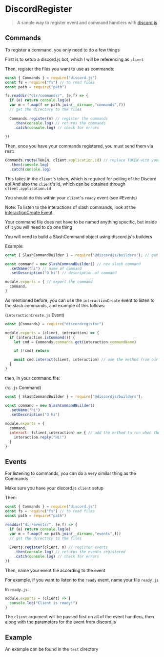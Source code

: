 # DiscordRegister

> A simple way to register event and command handlers with [discord.js](https://www.npmjs.com/package/discord.js)



## Commands

To register a command, you only need to do a few things

First is to setup a discord.js bot, which I will be referencing as `client`

Then, register the files you want to use as commands:
```js
const { Commands } = require("discord.js")
const fs = require("fs") // to read files
const path = require("path")

fs.readdir("dir/commands/", (e,f) => {
  if (e) return console.log(e)
  var m = f.map(f => path.join(__dirname,"commands",f))
  // get the directory to the files
  
  Commands.register(m) // register the commands
    .then(console.log) // returns the commands
    .catch(console.log) // check for errors
  
})
```

Then, once you have your commands registered, you must send them via rest:
```js
Commands.route(TOKEN, client.application.id) // replace TOKEN with your bot's token
  .then(console.log)
  .catch(console.log)
```
This takes in the `client`'s token, which is required for polling of the Discord api
And also the `client`'s id, which can be obtained through `client.application.id`

You should do this within your `client`'s `ready` event
(see #Events)

Note: To listen to the interactions of slash commands, look at the [interactionCreate Event](https://discord.js.org/#/docs/discord.js/stable/class/Client?scrollTo=e-interactionCreate)

Your command file does not have to be named anything specific, but inside of it you will need to do one thing

You will need to build a SlashCommand object using discord.js's builders

Example:
```js
const { SlashCommandBuilder } = require('@discordjs/builders'); // get the slash command builder

const command = new SlashCommandBuilder() // new slash command
  .setName("hi") // name of command
  .setDescription("O hi") // description of command

module.exports = { // export the command
  command,
}
```

As mentioned before, you can use the `interactionCreate` event to listen to the slash commands, and example of this follows:

(`interactionCreate.js` Event)
```js
const {Commands} = require("discordregister")

module.exports = (client, interaction) => {
  if (interaction.isCommand()) {
    let cmd = Commands.commands.get(interaction.commandName)

    if (!cmd) return

    await cmd.interact(client, interaction) // use the method from our command file
  } 
}
```

then, in your command file:

(`hi.js` Command)
```js
const { SlashCommandBuilder } = require('@discordjs/builders');

const command = new SlashCommandBuilder()
  .setName("hi")
  .setDescription("O hi")
  
module.exports = {
  command,
  interact: (client,interaction) => { // add the method to run when the command is sent
    interaction.reply("Hi!")
  }
}
```

## Events

For listening to commands, you can do a very similar thing as the Commands

Make sure you have your discord.js `client` setup

Then:
```js
const { Commands } = require("discord.js")
const fs = require("fs") // to read files
const path = require("path")

readdir("dir/events/", (e,f) => {
  if (e) return console.log(e)
  var m = f.map(f => path.join(__dirname,"events",f))
  // get the directory to the files 
  
  Events.register(client, m) // register events
    .then(console.log) // returns the events registered
    .catch(console.log) // check for errors
})
```

Then, name your event file according to the event

For example, if you want to listen to the `ready` event, name your file `ready.js`

In `ready.js`:
```js
module.exports = (client) => {
  console.log("Client is ready!")
}
```

The `client` argument will be passed first on all of the event handlers, then along with the parameters for the event from discord.js

## Example

An example can be found in the `test` directory